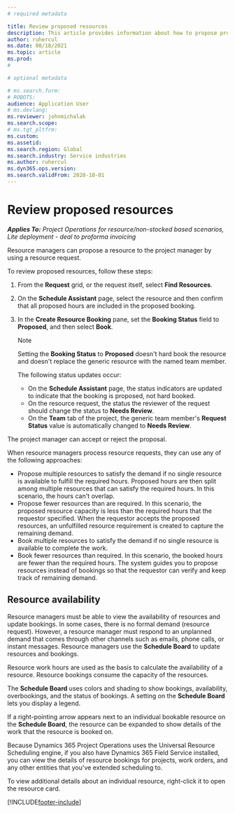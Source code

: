 ```yaml
---
# required metadata

title: Review proposed resources
description: This article provides information about how to propose project resources.
author: ruhercul
ms.date: 08/18/2021
ms.topic: article
ms.prod: 
#

# optional metadata

# ms.search.form: 
# ROBOTS: 
audience: Application User
# ms.devlang: 
ms.reviewer: johnmichalak
ms.search.scope: 
# ms.tgt_pltfrm: 
ms.custom: 
ms.assetid: 
ms.search.region: Global
ms.search.industry: Service industries
ms.author: ruhercul
ms.dyn365.ops.version: 
ms.search.validFrom: 2020-10-01
---
```


# Review proposed resources

_**Applies To:** Project Operations for resource/non-stocked based scenarios, Lite deployment - deal to proforma invoicing_

Resource managers can propose a resource to the project manager by using a resource request.

To review proposed resources, follow these steps:

1. From the **Request** grid, or the request itself, select **Find Resources**.
2. On the **Schedule Assistant** page, select the resource and then confirm that all proposed hours are included in the proposed booking.
3. In the **Create Resource Booking** pane, set the **Booking Status** field to **Proposed**, and then select **Book**.

    > [!NOTE]
    > Setting the **Booking Status** to **Proposed** doesn't hard book the resource and doesn't replace the generic resource with the named team member.

    The following status updates occur:

    - On the **Schedule Assistant** page, the status indicators are updated to indicate that the booking is proposed, not hard booked.
    - On the resource request, the status the reviewer of the request should change the status to **Needs Review**.
    - On the **Team** tab of the project, the generic team member's **Request Status** value is automatically changed to **Needs Review**.

The project manager can accept or reject the proposal.

When resource managers process resource requests, they can use any of the following approaches:

- Propose multiple resources to satisfy the demand if no single resource is available to fulfill the required hours. Proposed hours are then split among multiple resources that can satisfy the required hours. In this scenario, the hours can't overlap.
- Propose fewer resources than are required. In this scenario, the proposed resource capacity is less than the required hours that the requestor specified. When the requestor accepts the proposed resources, an unfulfilled resource requirement is created to capture the remaining demand.
- Book multiple resources to satisfy the demand if no single resource is available to complete the work.
- Book fewer resources than required. In this scenario, the booked hours are fewer than the required hours. The system guides you to propose resources instead of bookings so that the requestor can verify and keep track of remaining demand.

## Resource availability

Resource managers must be able to view the availability of resources and update bookings. In some cases, there is no formal demand (resource request). However, a resource manager must respond to an unplanned demand that comes through other channels such as emails, phone calls, or instant messages. Resource managers use the **Schedule Board** to update resources and bookings.

Resource work hours are used as the basis to calculate the availability of a resource. Resource bookings consume the capacity of the resources.

The **Schedule Board** uses colors and shading to show bookings, availability, overbookings, and the status of bookings. A setting on the **Schedule Board** lets you display a legend.

If a right-pointing arrow appears next to an individual bookable resource on the **Schedule Board**, the resource can be expanded to show details of the work that the resource is booked on.

Because Dynamics 365 Project Operations uses the Universal Resource Scheduling engine, if you also have Dynamics 365 Field Service installed, you can view the details of resource bookings for projects, work orders, and any other entities that you've extended scheduling to.

To view additional details about an individual resource, right-click it to open the resource card.



[!INCLUDE[footer-include](../includes/footer-banner.md)]
